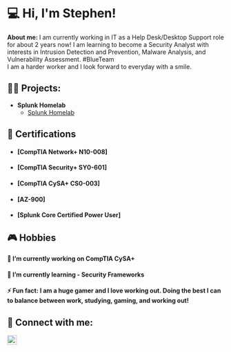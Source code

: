 <h1>💻 Hi, I'm Stephen! </h1>
<b>About me: </b> I am currently working in IT as a Help Desk/Desktop Support role for about 2 years now! I am learning to become a Security Analyst with interests in Intrusion Detection and Prevention, Malware Analysis, and Vulnerability Assessment. #BlueTeam
<br> I am a harder worker and I look forward to everyday with a smile. </br>

<h2>👨‍💻 Projects:</h2>

- <b>Splunk Homelab </b>
  - [Splunk Homelab](https://github.com/Lynnk1/Splunk)

 <h2>📑 Certifications</h2>

- <h4> [CompTIA Network+ N10-008]</h4> 
- <h4>[CompTIA Security+ SY0-601]</h4>
- <h4>[CompTIA CySA+ CS0-003]</h4>
- <h4>[AZ-900]</h4>
- <h4>[Splunk Core Certified Power User]</h4>



[linkedin]:https://www.linkedin/SNxLynnk

<h2> 🎮 Hobbies </h2>
<h4> 🔭 I’m currently working on CompTIA CySA+ </h4>
<h4>🌱 I’m currently learning - Security Frameworks </h4>
<h4>⚡ Fun fact: I am a huge gamer and I love working out. Doing the best I can to balance between work, studying, gaming, and working out! </h4>

<h2> 🤳 Connect with me: </h2> 
<img align="left" alt="SNxLynnk | LinkedIn" width="22px" src="https://cdn.jsdelivr.net/npm/simple-icons@v3/icons/linkedin.svg" />
